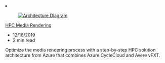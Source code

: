 <!-- This file is automatically generated by build/architectures/build_index.py. Any updates will be lost. -->

<!-- markdownlint-disable MD033 -->

<li class="grid-item item-column" data-categories="Storage Compute Media ">
<article class="card">
    <div class="card-header has-margin-bottom-none" aria-hidden="true">
        <figure class="image diagram has-height-175 has-overflow-hidden level">
            <a href="/azure/architecture/solution-ideas/articles/azure-batch-rendering"><img src="/azure/architecture/browse/thumbs/azure-batch-rendering.png" class="diagram" alt="Architecture Diagram" data-linktype="relative-path"></a>
        </figure>
    </div>
    <div class="card-content">
        <a class="card-content-title has-margin-top-none" href="/azure/architecture/solution-ideas/articles/azure-batch-rendering">
            <p>HPC Media Rendering</p>
        </a>
        <ul class="card-content-metadata">
            <li>12/16/2019</li>
            <li>2 min read</li>
        </ul>
        <p class="card-content-description">Optimize the media rendering process with a step-by-step HPC solution architecture from Azure that combines Azure CycleCloud and Avere vFXT.</p>
        <div class="bottom-to-top-fade is-hidden-mobile"></div>
    </div>
</article>
</li>
